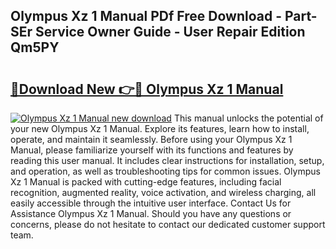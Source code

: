 ## Olympus Xz 1 Manual PDf Free Download - Part-SEr Service Owner Guide - User Repair Edition Qm5PY

# <h2><a href="http://cf16219.oget.top/?id=Olympus+Xz+1+Manual">🔗Download New 👉🔴 Olympus Xz 1 Manual</a></h2>

[![Olympus Xz 1 Manual new download](https://i.imgur.com/5g1atiW.png)](http://cf16219.oget.top/?id=Olympus+Xz+1+Manual)
This manual unlocks the potential of your new Olympus Xz 1 Manual. Explore its features, learn how to install, operate, and maintain it seamlessly. Before using your Olympus Xz 1 Manual, please familiarize yourself with its functions and features by reading this user manual. It includes clear instructions for installation, setup, and operation, as well as troubleshooting tips for common issues. Olympus Xz 1 Manual is packed with cutting-edge features, including facial recognition, augmented reality, voice activation, and wireless charging, all easily accessible through the intuitive user interface. Contact Us for Assistance Olympus Xz 1 Manual. Should you have any questions or concerns, please do not hesitate to contact our dedicated customer support team.
